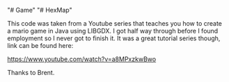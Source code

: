 "# Game" 
"# HexMap" 

This code was taken from a Youtube series that teaches you how to create a mario game in Java using LIBGDX.
I got half way through before I found employment so I never got to finish it. 
It was a great tutorial series though, link can be found here:

https://www.youtube.com/watch?v=a8MPxzkwBwo

Thanks to Brent.
